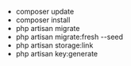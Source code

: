 - composer update
- composer install
- php artisan migrate
- php artisan migrate:fresh --seed
- php artisan storage:link 
- php artisan key:generate      
